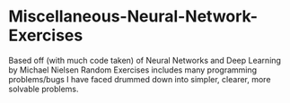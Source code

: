 # Miscellaneous-Neural-Network-Exercises
Based off (with much code taken) of Neural Networks and Deep Learning by Michael Nielsen
Random Exercises includes many programming problems/bugs I have faced drummed down into simpler, clearer, more solvable problems.
